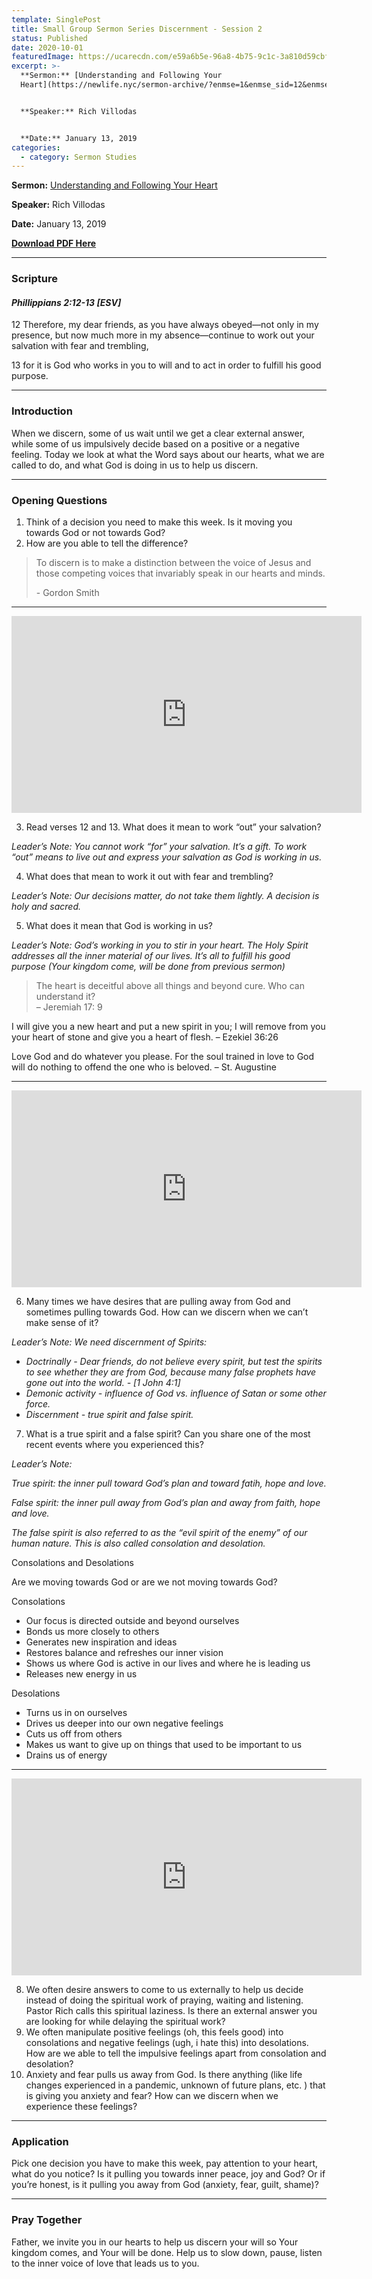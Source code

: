 ```yaml
---
template: SinglePost
title: Small Group Sermon Series Discernment - Session 2
status: Published
date: 2020-10-01
featuredImage: https://ucarecdn.com/e59a6b5e-96a8-4b75-9c1c-3a810d59cbff/
excerpt: >-
  **Sermon:** [Understanding and Following Your
  Heart](https://newlife.nyc/sermon-archive/?enmse=1&enmse_sid=12&enmse_mid=95)[](https://newlife.nyc/sermon-archive/?enmse=1&enmse_sid=12&enmse_mid=94)


  **Speaker:** Rich Villodas


  **Date:** January 13, 2019
categories:
  - category: Sermon Studies
---
```

**Sermon:** [Understanding and Following Your Heart](https://newlife.nyc/sermon-archive/?enmse=1&enmse_sid=12&enmse_mid=95)[](https://newlife.nyc/sermon-archive/?enmse=1&enmse_sid=12&enmse_mid=94)

**Speaker:** Rich Villodas

**Date:** January 13, 2019

**[Download PDF Here](https://drive.google.com/file/d/1EGY9PQ2l20mrt0qPPFjL29DUOBR__rTi/view?usp=sharing)**

<hr/>

### Scripture

#### *Phillippians 2:12-13 \[ESV]*

12 Therefore, my dear friends, as you have always obeyed—not only in my presence, but now much more in my absence—continue to work out your salvation with fear and trembling, 

13 for it is God who works in you to will and to act in order to fulfill his good purpose.

<hr/>

### Introduction

When we discern, some of us wait until we get a clear external answer, while some of us impulsively decide based on a positive or a negative feeling. Today we look at what the Word says about our hearts, what we are called to do, and what God is doing in us to help us discern.

<hr/>

### Opening Questions

1. Think of a decision you need to make this week. Is it moving you towards God or not towards God?
2. How are you able to tell the difference?

> To discern is to make a distinction between the voice of Jesus and those competing voices that invariably speak in our hearts and minds.
>
> \- Gordon Smith

<hr/>

<iframe width="560" height="315" src="https://www.youtube.com/embed/rs2-SoHABHg" frameborder="0" allow="accelerometer; autoplay; clipboard-write; encrypted-media; gyroscope; picture-in-picture" allowfullscreen></iframe>

3. Read verses 12 and 13. What does it mean to work “out” your salvation?

*Leader’s Note: You cannot work “for” your salvation. It’s a gift. To work “out” means to live out and express your salvation as God is working in us.*

4. What does that mean to work it out with fear and trembling?

*Leader’s Note: Our decisions matter, do not take them lightly. A decision is holy and sacred.*

5. What does it mean that God is working in us?

*Leader’s Note: God’s working in you to stir in your heart. The Holy Spirit addresses all the inner material of our lives. It’s all to fulfill his good purpose (Your kingdom come, will be done from previous sermon)*

> The heart is deceitful above all things and beyond cure. Who can understand it?\
> – Jeremiah 17: 9

I will give you a new heart and put a new spirit in you; I will remove from you your heart of stone and give you a heart of flesh. – Ezekiel 36:26

Love God and do whatever you please. For the soul trained in love to God will do nothing to offend the one who is beloved. – St. Augustine

<hr/>

<iframe width="560" height="315" src="https://www.youtube.com/embed/whsTfAXOTtU" frameborder="0" allow="accelerometer; autoplay; clipboard-write; encrypted-media; gyroscope; picture-in-picture" allowfullscreen></iframe>

6. Many times we have desires that are pulling away from God and sometimes pulling towards God. How can we discern when we can’t make sense of it?

*Leader’s Note: We need discernment of Spirits:*

* *Doctrinally - Dear friends, do not believe every spirit, but test the spirits to see whether they are from God, because many false prophets have gone out into the world. - \[1 John 4:1]*
* *Demonic activity - influence of God vs. influence of Satan or some other force.*
* *Discernment - true spirit and false spirit.*

7. What is a true spirit and a false spirit? Can you share one of the most recent events where you experienced this?

*Leader’s Note:*

*True spirit: the inner pull toward God’s plan and toward fatih, hope and love.*

*False spirit: the inner pull away from God’s plan and away from faith, hope and love.*

*The false spirit is also referred to as the “evil spirit of the enemy” of our human nature. This is also called consolation and desolation.*

Consolations and Desolations

Are we moving towards God or are we not moving towards God?

Consolations

* Our focus is directed outside and beyond ourselves
* Bonds us more closely to others
* Generates new inspiration and ideas
* Restores balance and refreshes our inner vision
* Shows us where God is active in our lives and where he is leading us
* Releases new energy in us

Desolations

* Turns us in on ourselves
* Drives us deeper into our own negative feelings
* Cuts us off from others
* Makes us want to give up on things that used to be important to us
* Drains us of energy

<hr/>

<iframe width="560" height="315" src="https://www.youtube.com/embed/ZOja3LJol5Q" frameborder="0" allow="accelerometer; autoplay; clipboard-write; encrypted-media; gyroscope; picture-in-picture" allowfullscreen></iframe>

8. We often desire answers to come to us externally to help us decide instead of doing the spiritual work of praying, waiting and listening. Pastor Rich calls this spiritual laziness. Is there an external answer you are looking for while delaying the spiritual work?
9. We often manipulate positive feelings (oh, this feels good) into consolations and negative feelings (ugh, i hate this) into desolations. How are we able to tell the impulsive feelings apart from consolation and desolation?
10. Anxiety and fear pulls us away from God. Is there anything (like life changes experienced in a pandemic, unknown of future plans, etc. ) that is giving you anxiety and fear? How can we discern when we experience these feelings?

<hr/>

### Application

Pick one decision you have to make this week, pay attention to your heart, what do you notice? Is it pulling you towards inner peace, joy and God? Or if you’re honest, is it pulling you away from God (anxiety, fear, guilt, shame)?

<hr/>

### Pray Together

Father, we invite you in our hearts to help us discern your will so Your kingdom comes, and Your will be done. Help us to slow down, pause, listen to the inner voice of love that leads us to you.